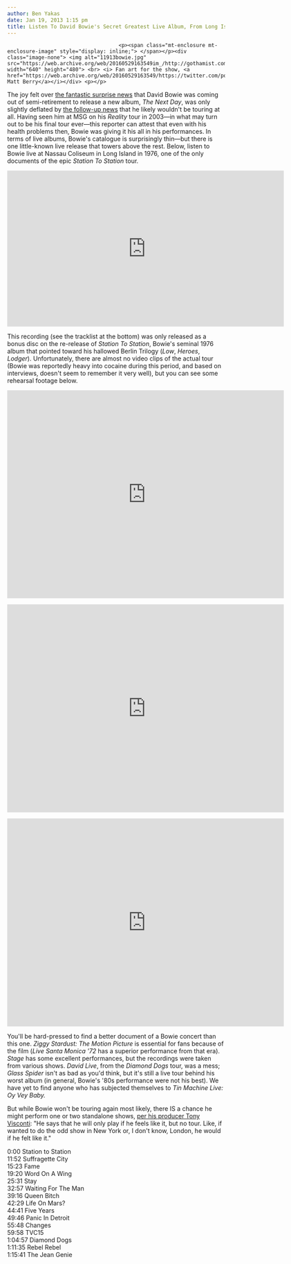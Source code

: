 ```yaml
---
author: Ben Yakas
date: Jan 19, 2013 1:15 pm
title: Listen To David Bowie's Secret Greatest Live Album, From Long Island In 1976
---
```


	
										<p><span class="mt-enclosure mt-enclosure-image" style="display: inline;"> </span></p><div class="image-none"> <img alt="11913bowie.jpg" src="https://web.archive.org/web/20160529163549im_/http://gothamist.com/attachments/byakas/11913bowie.jpg" width="640" height="480"> <br> <i> Fan art for the show, <a href="https://web.archive.org/web/20160529163549/https://twitter.com/porksmith/status/290820219411255296/photo/1/large">via Matt Berry</a></i></div> <p></p>

<p>The joy felt over <a href="https://web.archive.org/web/20160529163549/http://gothamist.com/2013/01/08/bowie.php">the fantastic surprise news</a> that David Bowie was coming out of semi-retirement to release a new album, <em>The Next Day</em>, was only slightly deflated by <a href="https://web.archive.org/web/20160529163549/http://www.independent.co.uk/arts-entertainment/music/news/david-bowie-wont-be-touring-his-producer-tony-visconti-confirms-8448586.html">the follow-up news</a> that he likely wouldn&apos;t be touring at all. Having seen him at MSG on his <em>Reality</em> tour in 2003&#x2014;in what may turn out to be his final tour ever&#x2014;this reporter can attest that even with his health problems then, Bowie was giving it his all in his performances. In terms of live albums, Bowie&apos;s catalogue is surprisingly thin&#x2014;but there is one little-known live release that towers above the rest. Below, listen to Bowie live at Nassau Coliseum in Long Island in 1976, one of the only documents of the epic <em>Station To Station</em> tour.</p>

<p><iframe width="640" height="360" src="https://web.archive.org/web/20160529163549if_/http://www.youtube.com/embed/kj414ZrPY2U" frameborder="0" allowfullscreen></iframe></p>

<p>This recording (see the tracklist at the bottom) was only released as a bonus disc on the re-release of <em>Station To Station</em>, Bowie&apos;s seminal 1976 album that pointed toward his hallowed Berlin Trilogy (<em>Low</em>, <em>Heroes</em>, <em>Lodger</em>). Unfortunately, there are almost no video clips of the actual tour (Bowie was reportedly heavy into cocaine during this period, and based on interviews, doesn&apos;t seem to remember it very well), but you can see some rehearsal footage below.</p>

<p><iframe width="640" height="480" src="https://web.archive.org/web/20160529163549if_/http://www.youtube.com/embed/hXZDWhXgsOg" frameborder="0" allowfullscreen></iframe></p>

<p><iframe width="640" height="480" src="https://web.archive.org/web/20160529163549if_/http://www.youtube.com/embed/g7X5V9cOWVc" frameborder="0" allowfullscreen></iframe></p>

<p><iframe width="640" height="480" src="https://web.archive.org/web/20160529163549if_/http://www.youtube.com/embed/FLCaRM2YCuo" frameborder="0" allowfullscreen></iframe></p>

<p>You&apos;ll be hard-pressed to find a better document of a Bowie concert than this one. <em>Ziggy Stardust: The Motion Picture</em> is essential for fans because of the film (<em>Live Santa Monica &apos;72</em> has a superior performance from that era). <em>Stage</em> has some excellent performances, but the recordings were taken from various shows. <em>David Live</em>, from the <em>Diamond Dogs</em> tour, was a mess; <em>Glass Spider</em> isn&apos;t as bad as you&apos;d think, but it&apos;s still a live tour behind his worst album (in general, Bowie&apos;s &apos;80s performance were not his best). We have yet to find anyone who has subjected themselves to <em>Tin Machine Live: Oy Vey Baby.</em> </p>

<p>But while Bowie won&apos;t be touring again most likely, there IS a chance he might perform one or two standalone shows, <a href="https://web.archive.org/web/20160529163549/http://www.rollingstone.com/music/news/david-bowies-the-next-day-album-a-track-by-track-preview-20130115">per his producer Tony Visconti</a>: &quot;He says that he will only play if he feels like it, but no tour. Like, if wanted to do the odd show in New York or, I don&apos;t know, London, he would if he felt like it.&quot;</p>

<p>0:00 Station to Station<br>
11:52 Suffragette City <br>
15:23 Fame <br>
19:20 Word On A Wing <br>
25:31 Stay <br>
32:57 Waiting For The Man <br>
39:16 Queen Bitch <br>
42:29 Life On&#xFEFF; Mars? <br>
44:41 Five Years <br>
49:46 Panic In Detroit <br>
55:48 Changes <br>
59:58 TVC15 <br>
1:04:57 Diamond Dogs <br>
1:11:35 Rebel Rebel <br>
1:15:41 The Jean Genie</p>					
										
									
				